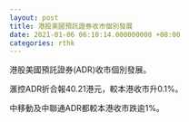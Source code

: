 ```yaml
---
layout: post
title: 港股美國預託證券收市個別發展
date: 2021-01-06 06:10:14.000000000 +08:00
categories: rthk
---
```


港股美國預託證券(ADR)收市個別發展。

滙控ADR折合報40.21港元，較本港收市升0.1%。

中移動及中聯通ADR都較本港收市跌逾1%。
